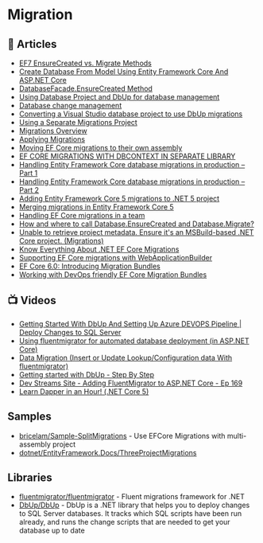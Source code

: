 # Migration

## 📕 Articles
- [EF7 EnsureCreated vs. Migrate Methods](https://thedatafarm.com/data-access/ef7-ensurecreated-vs-migrate-methods/)
- [Create Database From Model Using Entity Framework Core And ASP.NET Core](http://www.binaryintellect.net/articles/87446533-54b3-41ad-bea9-994091686a55.aspx)
- [DatabaseFacade.EnsureCreated Method](https://docs.microsoft.com/en-us/dotnet/api/microsoft.entityframeworkcore.infrastructure.databasefacade.ensurecreated)
- [Using Database Project and DbUp for database management](http://www.kamilgrzybek.com/database/using-database-project-and-dbup-for-database-management/)
- [Database change management](http://www.kamilgrzybek.com/database/database-change-management/)
- [Converting a Visual Studio database project to use DbUp migrations](https://dasith.me/2020/06/08/database-project-conversion-to-migrations/)
- [Using a Separate Migrations Project](https://docs.microsoft.com/en-us/ef/core/managing-schemas/migrations/projects)
- [Migrations Overview](https://docs.microsoft.com/en-us/ef/core/managing-schemas/migrations)
- [Applying Migrations](https://docs.microsoft.com/en-us/ef/core/managing-schemas/migrations/applying)
- [Moving EF Core migrations to their own assembly](https://compiledexperience.com/blog/posts/ef-core-migrations)
- [EF CORE MIGRATIONS WITH DBCONTEXT IN SEPARATE LIBRARY](https://thecodeblogger.com/2019/03/18/ef-cire-migrations-with-dbcontext-in-separate-library/)
- [Handling Entity Framework Core database migrations in production – Part 1](https://www.thereformedprogrammer.net/handling-entity-framework-core-database-migrations-in-production-part-1/)
- [Handling Entity Framework Core database migrations in production – Part 2](https://www.thereformedprogrammer.net/handling-entity-framework-core-database-migrations-in-production-part-2/)
- [Adding Entity Framework Core 5 migrations to .NET 5 project](https://www.michalbialecki.com/2020/07/20/adding-entity-framework-core-5-migrations-to-net-5-project/)
- [Merging migrations in Entity Framework Core 5](https://www.michalbialecki.com/2020/07/24/merging-migrations-in-entity-framework-core-5/)
- [Handling EF Core migrations in a team](https://jkdev.me/handling-ef-core-migrations/)
- [How and where to call Database.EnsureCreated and Database.Migrate?](https://stackoverflow.com/questions/38238043/how-and-where-to-call-database-ensurecreated-and-database-migrate)
- [Unable to retrieve project metadata. Ensure it's an MSBuild-based .NET Core project. (Migrations)](https://stackoverflow.com/questions/54912430/unable-to-retrieve-project-metadata-ensure-its-an-msbuild-based-net-core-proj)
- [Know Everything About .NET EF Core Migrations](https://thecodeblogger.com/2021/07/24/know-everything-about-net-ef-core-migrations/)
- [Supporting EF Core migrations with WebApplicationBuilder](https://andrewlock.net/exploring-dotnet-6-part-5-supporting-ef-core-tools-with-webapplicationbuilder/)
- [EF Core 6.0: Introducing Migration Bundles](https://jaliyaudagedara.blogspot.com/2021/08/ef-core-60-introducing-migration-bundles.html?spref=tw)
- [Working with DevOps friendly EF Core Migration Bundles](https://dotnetthoughts.net/working-with-ef-core-migration-bundles/)

## 📺 Videos
- [Getting Started With DbUp And Setting Up Azure DEVOPS Pipeline | Deploy Changes to SQL Server](https://www.youtube.com/watch?v=Jm4C-WzAdls)
- [Using fluentmigrator for automated database deployment (in ASP.NET Core)](https://www.youtube.com/watch?v=cdYR5aIJr80)
- [Data Migration (Insert or Update Lookup/Configuration data With fluentmigrator)](https://www.youtube.com/watch?v=aE34bmysvu8)
- [Getting started with DbUp - Step By Step](https://www.youtube.com/watch?v=NSDbkNL-upU)
- [Dev Streams Site - Adding FluentMigrator to ASP.NET Core - Ep 169](https://www.youtube.com/watch?v=IX5ehpjpH3g)
- [Learn Dapper in an Hour! (.NET Core 5)](https://www.youtube.com/watch?v=IVsN0WlufWc)
## Samples
- [bricelam/Sample-SplitMigrations](https://github.com/bricelam/Sample-SplitMigrations) - Use EFCore Migrations with multi-assembly project
- [dotnet/EntityFramework.Docs/ThreeProjectMigrations](https://github.com/dotnet/EntityFramework.Docs/tree/main/samples/core/Schemas/ThreeProjectMigrations)

## Libraries
- [fluentmigrator/fluentmigrator](https://github.com/fluentmigrator/fluentmigrator) - Fluent migrations framework for .NET
- [DbUp/DbUp](https://github.com/DbUp/DbUp) - DbUp is a .NET library that helps you to deploy changes to SQL Server databases. It tracks which SQL scripts have been run already, and runs the change scripts that are needed to get your database up to date